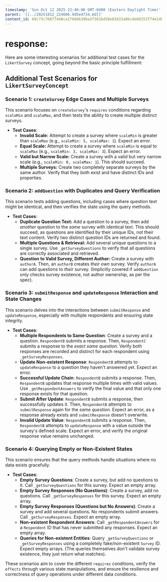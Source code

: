```yaml
---
timestamp: 'Sun Oct 12 2025 22:46:06 GMT-0400 (Eastern Daylight Time)'
parent: '[[../20251012_224606.9d5e4734.md]]'
content_id: 69c73c76077448ca170ddb396e2f381bd50e01b33a8bcde68153f74e14ba4eee
---
```


# response:

Here are some interesting scenarios for additional test cases for the `LikertSurvey` concept, going beyond the basic principle fulfillment:

## Additional Test Scenarios for `LikertSurveyConcept`

### Scenario 1: `createSurvey` Edge Cases and Multiple Surveys

This scenario focuses on `createSurvey`'s `requires` conditions regarding `scaleMin` and `scaleMax`, and then tests the ability to create multiple distinct surveys.

* **Test Cases**:
  * **Invalid Scale:** Attempt to create a survey where `scaleMin` is greater than `scaleMax` (e.g., `scaleMin: 5, scaleMax: 1`). Expect an error.
  * **Equal Scale:** Attempt to create a survey where `scaleMin` is equal to `scaleMax` (e.g., `scaleMin: 3, scaleMax: 3`). Expect an error.
  * **Valid but Narrow Scale:** Create a survey with a valid but very narrow scale (e.g., `scaleMin: 0, scaleMax: 1`). This should succeed.
  * **Multiple Surveys:** Create two completely separate surveys by the same author. Verify that they both exist and have distinct IDs and properties.

### Scenario 2: `addQuestion` with Duplicates and Query Verification

This scenario tests adding questions, including cases where question text might be identical, and then verifies the state using the query methods.

* **Test Cases**:
  * **Duplicate Question Text:** Add a question to a survey, then add *another* question to the *same* survey with identical text. This should succeed, as questions are identified by their unique IDs, not their text content. Verify two distinct question IDs are returned and found.
  * **Multiple Questions & Retrieval:** Add several unique questions to a single survey. Use `_getSurveyQuestions` to verify that all questions are correctly associated and retrieved.
  * **Question to Valid Survey, Different Author:** Create a survey with `authorA`. Then, an `authorB` creates *their own* survey. Verify `authorA` can add questions to *their* survey. (Implicitly covered if `addQuestion` only checks survey existence, not author ownership, as per the spec).

### Scenario 3: `submitResponse` and `updateResponse` Interaction and State Changes

This scenario delves into the interactions between `submitResponse` and `updateResponse`, especially with multiple respondents and ensuring state integrity.

* **Test Cases**:
  * **Multiple Respondents to Same Question**: Create a survey and a question. `RespondentB` submits a response. Then, `RespondentC` submits a response to the *exact same question*. Verify both responses are recorded and distinct for each respondent using `_getSurveyResponses`.
  * **Update Non-existent Response**: `RespondentB` attempts to `updateResponse` to a question they haven't answered yet. Expect an error.
  * **Successful Update Chain**: `RespondentB` submits a response. Then, `RespondentB` updates that response multiple times with valid values. Use `_getRespondentAnswers` to verify the final value and that only one response exists for that question.
  * **Submit After Update**: `RespondentB` submits a response, then successfully updates it. Then, `RespondentB` attempts to `submitResponse` again for the *same question*. Expect an error, as a response already exists and `submitResponse` doesn't overwrite.
  * **Invalid Update Value**: `RespondentB` submits a response. Then, `RespondentB` attempts to `updateResponse` with a value outside the survey's defined scale. Expect an error, and verify the original response value remains unchanged.

### Scenario 4: Querying Empty or Non-Existent States

This scenario ensures that the query methods handle situations where no data exists gracefully.

* **Test Cases**:
  * **Empty Survey Questions**: Create a survey, but add no questions to it. Call `_getSurveyQuestions` for this survey. Expect an empty array.
  * **Empty Survey Responses (No Questions)**: Create a survey, add no questions. Call `_getSurveyResponses` for this survey. Expect an empty array.
  * **Empty Survey Responses (Questions but No Answers)**: Create a survey and add several questions. No respondents submit answers. Call `_getSurveyResponses`. Expect an empty array.
  * **Non-existent Respondent Answers**: Call `_getRespondentAnswers` for a `Respondent` ID that has never submitted any responses. Expect an empty array.
  * **Queries for Non-existent Entities**: Query `_getSurveyQuestions` or `_getSurveyResponses` using a completely fake/non-existent `Survey` ID. Expect empty arrays. (The queries themselves don't validate survey existence, they just return what matches).

These scenarios aim to cover the different `requires` conditions, verify the `effects` through various state manipulations, and ensure the resilience and correctness of query operations under different data conditions.
